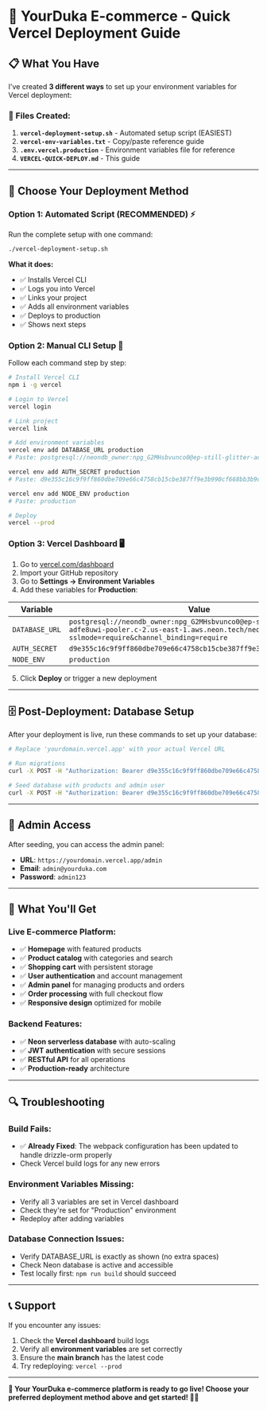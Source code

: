# 🚀 YourDuka E-commerce - Quick Vercel Deployment Guide

## 📋 What You Have

I've created **3 different ways** to set up your environment variables for Vercel deployment:

### 📁 Files Created:

1. **`vercel-deployment-setup.sh`** - Automated setup script (EASIEST)
2. **`vercel-env-variables.txt`** - Copy/paste reference guide  
3. **`.env.vercel.production`** - Environment variables file for reference
4. **`VERCEL-QUICK-DEPLOY.md`** - This guide

---

## 🎯 Choose Your Deployment Method

### Option 1: Automated Script (RECOMMENDED) ⚡

Run the complete setup with one command:

```bash
./vercel-deployment-setup.sh
```

**What it does:**
- ✅ Installs Vercel CLI
- ✅ Logs you into Vercel  
- ✅ Links your project
- ✅ Adds all environment variables
- ✅ Deploys to production
- ✅ Shows next steps

### Option 2: Manual CLI Setup 🔧

Follow each command step by step:

```bash
# Install Vercel CLI
npm i -g vercel

# Login to Vercel
vercel login

# Link project
vercel link

# Add environment variables
vercel env add DATABASE_URL production
# Paste: postgresql://neondb_owner:npg_G2MHsbvunco0@ep-still-glitter-adfe8uwi-pooler.c-2.us-east-1.aws.neon.tech/neondb?sslmode=require&channel_binding=require

vercel env add AUTH_SECRET production
# Paste: d9e355c16c9f9ff860dbe709e66c4758cb15cbe387ff9e3b990cf668bb3b9d81

vercel env add NODE_ENV production
# Paste: production

# Deploy
vercel --prod
```

### Option 3: Vercel Dashboard 🖥️

1. Go to [vercel.com/dashboard](https://vercel.com/dashboard)
2. Import your GitHub repository
3. Go to **Settings → Environment Variables**
4. Add these variables for **Production**:

| Variable | Value |
|----------|-------|
| `DATABASE_URL` | `postgresql://neondb_owner:npg_G2MHsbvunco0@ep-still-glitter-adfe8uwi-pooler.c-2.us-east-1.aws.neon.tech/neondb?sslmode=require&channel_binding=require` |
| `AUTH_SECRET` | `d9e355c16c9f9ff860dbe709e66c4758cb15cbe387ff9e3b990cf668bb3b9d81` |
| `NODE_ENV` | `production` |

5. Click **Deploy** or trigger a new deployment

---

## 🗄️ Post-Deployment: Database Setup

After your deployment is live, run these commands to set up your database:

```bash
# Replace 'yourdomain.vercel.app' with your actual Vercel URL

# Run migrations
curl -X POST -H "Authorization: Bearer d9e355c16c9f9ff860dbe709e66c4758cb15cbe387ff9e3b990cf668bb3b9d81" https://yourdomain.vercel.app/api/migrate

# Seed database with products and admin user
curl -X POST -H "Authorization: Bearer d9e355c16c9f9ff860dbe709e66c4758cb15cbe387ff9e3b9d81" https://yourdomain.vercel.app/api/seed
```

---

## 🔐 Admin Access

After seeding, you can access the admin panel:

- **URL**: `https://yourdomain.vercel.app/admin`
- **Email**: `admin@yourduka.com`  
- **Password**: `admin123`

---

## 🎉 What You'll Get

### Live E-commerce Platform:
- ✅ **Homepage** with featured products
- ✅ **Product catalog** with categories and search
- ✅ **Shopping cart** with persistent storage
- ✅ **User authentication** and account management
- ✅ **Admin panel** for managing products and orders
- ✅ **Order processing** with full checkout flow
- ✅ **Responsive design** optimized for mobile

### Backend Features:
- ✅ **Neon serverless database** with auto-scaling
- ✅ **JWT authentication** with secure sessions
- ✅ **RESTful API** for all operations
- ✅ **Production-ready** architecture

---

## 🔍 Troubleshooting

### Build Fails:
- ✅ **Already Fixed**: The webpack configuration has been updated to handle drizzle-orm properly
- Check Vercel build logs for any new errors

### Environment Variables Missing:
- Verify all 3 variables are set in Vercel dashboard
- Check they're set for "Production" environment
- Redeploy after adding variables

### Database Connection Issues:
- Verify DATABASE_URL is exactly as shown (no extra spaces)
- Check Neon database is active and accessible
- Test locally first: `npm run build` should succeed

---

## 📞 Support

If you encounter any issues:

1. Check the **Vercel dashboard** build logs
2. Verify all **environment variables** are set correctly  
3. Ensure the **main branch** has the latest code
4. Try redeploying: `vercel --prod`

---

**🚀 Your YourDuka e-commerce platform is ready to go live! Choose your preferred deployment method above and get started! 🛒✨**